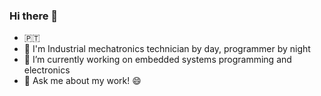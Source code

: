 ### Hi there 👋
- 🇵🇹
- 👷 I'm Industrial mechatronics technician by day, programmer by night
- 🔭 I’m currently working on embedded systems programming and electronics
- 💬 Ask me about my work! 😄 
<!--
**guu1/guu1** is a ✨ _special_ ✨ repository because its `README.md` (this file) appears on your GitHub profile.

Here are some ideas to get you started:

- 🔭 I’m currently working on ...
- 🌱 I’m currently learning ...
- 👯 I’m looking to collaborate on ...
- 🤔 I’m looking for help with ...
- 💬 Ask me about ...
- 📫 How to reach me: ...
- 😄 Pronouns: ...
- ⚡ Fun fact: ...
-->
